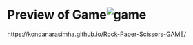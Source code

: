 # Preview of Game![game](https://github.com/kondanarasimha/Rock-Paper-Scissors-GAME/assets/136059664/2618225a-f22f-4e17-8c0c-59e4d13464fd)
https://kondanarasimha.github.io/Rock-Paper-Scissors-GAME/
